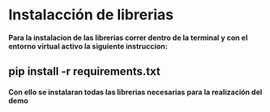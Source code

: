 # Instalacción de librerias

#### Para la instalacion de las librerias correr dentro de la terminal y con el entorno virtual activo la siguiente instruccion:
  ##   pip install -r requirements.txt 
#### Con ello se instalaran todas las librerias necesarias para la realización del demo
